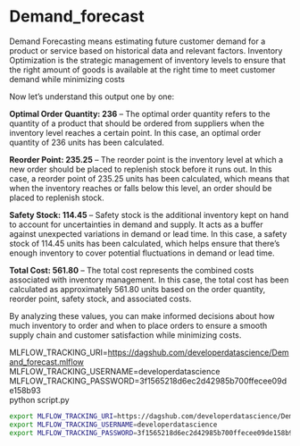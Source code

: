 # Demand_forecast
Demand Forecasting means estimating future customer demand for a product or service based on historical data and relevant factors. Inventory Optimization is the strategic management of inventory levels to ensure that the right amount of goods is available at the right time to meet customer demand while minimizing costs



Now let’s understand this output one by one:

**Optimal Order Quantity: 236** – The optimal order quantity refers to the quantity of a product that should be ordered from suppliers when the inventory level reaches a certain point. In this case, an optimal order quantity of 236 units has been calculated.

**Reorder Point: 235.25** – The reorder point is the inventory level at which a new order should be placed to replenish stock before it runs out. In this case, a reorder point of 235.25 units has been calculated, which means that when the inventory reaches or falls below this level, an order should be placed to replenish stock.

**Safety Stock: 114.45** – Safety stock is the additional inventory kept on hand to account for uncertainties in demand and supply. It acts as a buffer against unexpected variations in demand or lead time. In this case, a safety stock of 114.45 units has been calculated, which helps ensure that there’s enough inventory to cover potential fluctuations in demand or lead time.

**Total Cost: 561.80** – The total cost represents the combined costs associated with inventory management. In this case, the total cost has been calculated as approximately 561.80 units based on the order quantity, reorder point, safety stock, and associated costs.

By analyzing these values, you can make informed decisions about how much inventory to order and when to place orders to ensure a smooth supply chain and customer satisfaction while minimizing costs.



<!-- Connecting to Dagshub -->

MLFLOW_TRACKING_URI=https://dagshub.com/developerdatascience/Demand_forecast.mlflow \
MLFLOW_TRACKING_USERNAME=developerdatascience \
MLFLOW_TRACKING_PASSWORD=3f1565218d6ec2d42985b700ffecee09de158b93 \
python script.py


```bash
export MLFLOW_TRACKING_URI=https://dagshub.com/developerdatascience/Demand_forecast.mlflow
export MLFLOW_TRACKING_USERNAME=developerdatascience
export MLFLOW_TRACKING_PASSWORD=3f1565218d6ec2d42985b700ffecee09de158b93

```